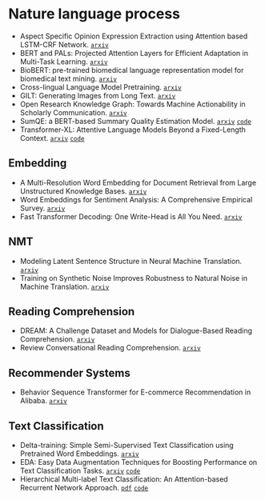 # Nature language process

- Aspect Specific Opinion Expression Extraction using Attention based LSTM-CRF Network. [`arxiv`](https://arxiv.org/abs/1902.02709)
- BERT and PALs: Projected Attention Layers for Efficient Adaptation in Multi-Task Learning. [`arxiv`](https://arxiv.org/abs/1902.02671)
- BioBERT: pre-trained biomedical language representation model for biomedical text mining. [`arxiv`](https://arxiv.org/abs/1901.08746)
- Cross-lingual Language Model Pretraining. [`arxiv`](https://arxiv.org/abs/1901.07291)
- GILT: Generating Images from Long Text. [`arxiv`](https://arxiv.org/abs/1901.02404)
- Open Research Knowledge Graph: Towards Machine Actionability in Scholarly Communication. [`arxiv`](https://arxiv.org/abs/1901.10816)
- SumQE: a BERT-based Summary Quality Estimation Model. [`arxiv`](https://arxiv.org/abs/1909.00578) [`code`](https://github.com/nlpaueb/SumQE)
- Transformer-XL: Attentive Language Models Beyond a Fixed-Length Context. [`arxiv`](https://arxiv.org/abs/1901.02860) [`code`](https://github.com/kimiyoung/transformer-xl)

## Embedding

- A Multi-Resolution Word Embedding for Document Retrieval from Large Unstructured Knowledge Bases. [`arxiv`](https://arxiv.org/abs/1902.00663)
- Word Embeddings for Sentiment Analysis: A Comprehensive Empirical Survey. [`arxiv`](https://arxiv.org/abs/1902.00753)
- Fast Transformer Decoding: One Write-Head is All You Need. [`arxiv`](https://arxiv.org/abs/1911.02150)

## NMT

- Modeling Latent Sentence Structure in Neural Machine Translation. [`arxiv`](https://arxiv.org/abs/1901.06436)
- Training on Synthetic Noise Improves Robustness to Natural Noise in Machine Translation. [`arxiv`](https://arxiv.org/abs/1902.01509)

## Reading Comprehension

- DREAM: A Challenge Dataset and Models for Dialogue-Based Reading Comprehension. [`arxiv`](https://arxiv.org/abs/1902.00164)
- Review Conversational Reading Comprehension. [`arxiv`](https://arxiv.org/abs/1902.00821)


## Recommender Systems

- Behavior Sequence Transformer for E-commerce Recommendation in Alibaba. [`arxiv`](https://arxiv.org/pdf/1905.06874.pdf)

## Text Classification

- Delta-training: Simple Semi-Supervised Text Classification using Pretrained Word Embeddings. [`arxiv`](https://arxiv.org/abs/1901.07651)
- EDA: Easy Data Augmentation Techniques for Boosting Performance on Text Classification Tasks. [`arxiv`](https://arxiv.org/abs/1901.11196) [`code`](https://github.com/jasonwei20/eda_nlp)
- Hierarchical Multi-label Text Classification: An Attention-based Recurrent Network Approach. [`pdf`](https://dl.acm.org/doi/pdf/10.1145/3357384.3357885?download=true) [`code`](https://github.com/RandolphVI/Hierarchical-Multi-Label-Text-Classification)